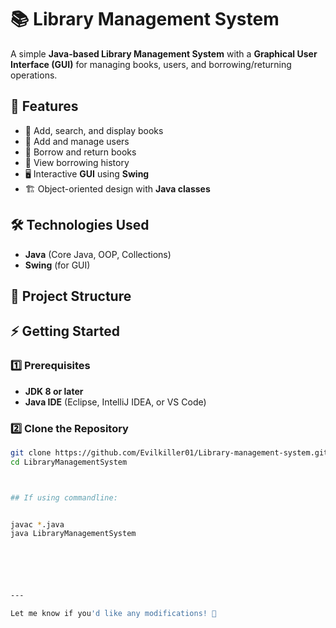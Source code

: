 # 📚 Library Management System

A simple **Java-based Library Management System** with a **Graphical User Interface (GUI)** for managing books, users, and borrowing/returning operations.

## 🚀 Features

- 📖 Add, search, and display books  
- 👤 Add and manage users  
- 🔄 Borrow and return books  
- 📜 View borrowing history  
- 🖥️ Interactive **GUI** using **Swing**  
- 🏗️ Object-oriented design with **Java classes**  

## 🛠️ Technologies Used

- **Java** (Core Java, OOP, Collections)  
- **Swing** (for GUI)  

## 📂 Project Structure





## ⚡ Getting Started

### 1️⃣ Prerequisites  

- **JDK 8 or later**  
- **Java IDE** (Eclipse, IntelliJ IDEA, or VS Code)  

### 2️⃣ Clone the Repository

```sh
git clone https://github.com/Evilkiller01/Library-management-system.git
cd LibraryManagementSystem



## If using commandline:


javac *.java
java LibraryManagementSystem






---

Let me know if you'd like any modifications! 🚀
